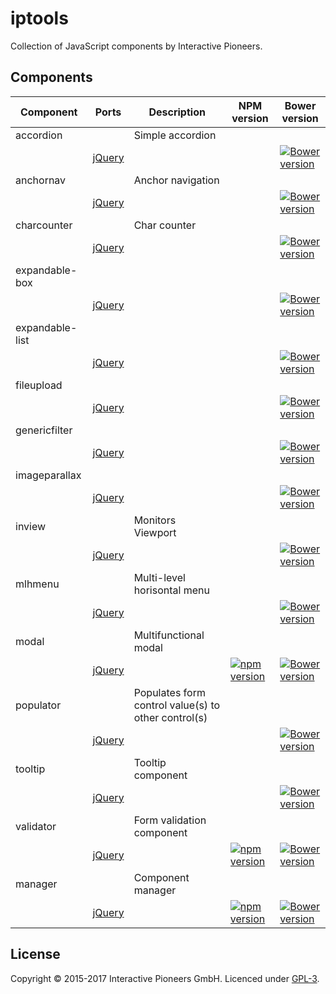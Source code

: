 # iptools

Collection of JavaScript components by Interactive Pioneers.

## Components

| Component       | Ports          | Description                                         | NPM version                      | Bower version                       |
| ---------       | -----          | ---------------                                     | -------                          | -----------                         |
| accordion       |                | Simple accordion                                    |                                  |                                     |
|                 | [jQuery][jq1]  |                                                     |                                  | [![Bower version][bo_img1]][bo1]    |
| anchornav       |                | Anchor navigation                                   |                                  |                                     |
|                 | [jQuery][jq2]  |                                                     |                                  | [![Bower version][bo_img2]][bo2]    |
| charcounter     |                | Char counter                                        |                                  |                                     |
|                 | [jQuery][jq3]  |                                                     |                                  | [![Bower version][bo_img3]][bo3]    |
| expandable-box  |                |                                                     |                                  |                                     |
|                 | [jQuery][jq4]  |                                                     |                                  | [![Bower version][bo_img4]][bo4]    |
| expandable-list |                |                                                     |                                  |                                     |
|                 | [jQuery][jq5]  |                                                     |                                  | [![Bower version][bo_img5]][bo5]    |
| fileupload      |                |                                                     |                                  |                                     |
|                 | [jQuery][jq6]  |                                                     |                                  | [![Bower version][bo_img6]][bo6]    |
| genericfilter   |                |                                                     |                                  |                                     |
|                 | [jQuery][jq7]  |                                                     |                                  | [![Bower version][bo_img7]][bo7]    |
| imageparallax   |                |                                                     |                                  |                                     |
|                 | [jQuery][jq8]  |                                                     |                                  | [![Bower version][bo_img8]][bo8]    |
| inview          |                | Monitors Viewport                                   |                                  |                                     |
|                 | [jQuery][jq9]  |                                                     |                                  | [![Bower version][bo_img9]][bo9]    |
| mlhmenu         |                | Multi-level horisontal menu                         |                                  |                                     |
|                 | [jQuery][jq10] |                                                     |                                  | [![Bower version][bo_img10]][bo10]  |
| modal           |                | Multifunctional modal                               |                                  |                                     |
|                 | [jQuery][jq11] |                                                     | [![npm version][js_img11]][js11] | [![Bower version][bo_img11]][bo11]  |
| populator       |                | Populates form control value(s) to other control(s) |                                  |                                     |
|                 | [jQuery][jq12] |                                                     |                                  | [![Bower version][bo_img12]][bo12]  |
| tooltip         |                | Tooltip component                                   |                                  |                                     |
|                 | [jQuery][jq13] |                                                     |                                  | [![Bower version][bo_img13]][bo13]  |
| validator       |                | Form validation component                           |                                  |                                     |
|                 | [jQuery][jq14] |                                                     | [![npm version][js_img14]][js14] | [![Bower version][bo_img14]][bo14] |
| manager         |                | Component manager                                   |                                  |                                     |
|                 | [jQuery][jq15] |                                                     | [![npm version][js_img15]][js15] | [![Bower version][bo_img15]][bo15]  |

## License

Copyright © 2015-2017 Interactive Pioneers GmbH. Licenced under [GPL-3](LICENSE).

[jq1]: https://github.com/interactive-pioneers/iptools-jquery-accordion
[jq2]: https://github.com/interactive-pioneers/iptools-jquery-anchornav
[jq3]: https://github.com/interactive-pioneers/iptools-jquery-charcounter
[jq4]: https://github.com/interactive-pioneers/iptools-jquery-expandable-box
[jq5]: https://github.com/interactive-pioneers/iptools-jquery-expandable-list
[jq6]: https://github.com/interactive-pioneers/iptools-jquery-fileupload
[jq7]: https://github.com/interactive-pioneers/iptools-jquery-genericfilter
[jq8]: https://github.com/interactive-pioneers/iptools-jquery-image-parallax
[jq9]: https://github.com/interactive-pioneers/iptools-jquery-inview
[jq10]: https://github.com/interactive-pioneers/iptools-jquery-mlhmenu
[jq11]: https://github.com/interactive-pioneers/iptools-jquery-modal
[jq12]: https://github.com/interactive-pioneers/iptools-jquery-populator
[jq13]: https://github.com/interactive-pioneers/iptools-jquery-tooltip
[jq14]: https://github.com/interactive-pioneers/iptools-jquery-validator
[jq15]: https://github.com/interactive-pioneers/iptools-jquery-manager

[bo_img1]: https://badge.fury.io/bo/iptools-jquery-accordion.svg
[bo_img2]: https://badge.fury.io/bo/iptools-jquery-anchornav.svg
[bo_img3]: https://badge.fury.io/bo/iptools-jquery-charcounter.svg
[bo_img4]: https://badge.fury.io/bo/iptools-jquery-expandable-box.svg
[bo_img5]: https://badge.fury.io/bo/iptools-jquery-expandable-list.svg
[bo_img6]: https://badge.fury.io/bo/iptools-jquery-fileupload.svg
[bo_img7]: https://badge.fury.io/bo/iptools-jquery-genericfilter.svg
[bo_img8]: https://badge.fury.io/bo/iptools-jquery-imageparallax.svg
[bo_img9]: https://badge.fury.io/bo/iptools-jquery-inview.svg
[bo_img10]: https://badge.fury.io/bo/iptools-jquery-mlhmenu.svg
[bo_img11]: https://badge.fury.io/bo/iptools-jquery-modal.svg
[bo_img12]: https://badge.fury.io/bo/iptools-jquery-populator.svg
[bo_img13]: https://badge.fury.io/bo/iptools-jquery-tooltip.svg
[bo_img14]: https://badge.fury.io/bo/iptools-jquery-validator.svg
[bo_img15]: https://badge.fury.io/bo/iptools-jquery-manager.svg

[bo1]: http://badge.fury.io/bo/iptools-jquery-accordion
[bo2]: http://badge.fury.io/bo/iptools-jquery-anchornav
[bo3]: http://badge.fury.io/bo/iptools-jquery-charcounter
[bo4]: http://badge.fury.io/bo/iptools-jquery-expandable-box
[bo5]: http://badge.fury.io/bo/iptools-jquery-expandable-list
[bo6]: http://badge.fury.io/bo/iptools-jquery-fileupload
[bo7]: http://badge.fury.io/bo/iptools-jquery-genericfilter
[bo8]: http://badge.fury.io/bo/iptools-jquery-imageparallax
[bo9]: http://badge.fury.io/bo/iptools-jquery-inview
[bo10]: http://badge.fury.io/bo/iptools-jquery-mlhmenu
[bo11]: http://badge.fury.io/bo/iptools-jquery-modal
[bo12]: http://badge.fury.io/bo/iptools-jquery-populator
[bo13]: http://badge.fury.io/bo/iptools-jquery-tooltip
[bo14]: http://badge.fury.io/bo/iptools-jquery-validator
[bo15]: http://badge.fury.io/bo/iptools-jquery-manager

[js_img11]: https://badge.fury.io/js/iptools-jquery-modal.svg
[js_img14]: https://badge.fury.io/js/iptools-jquery-validator.svg
[js_img15]: https://badge.fury.io/js/iptools-jquery-manager.svg

[js11]: https://badge.fury.io/js/iptools-jquery-modal
[js14]: https://badge.fury.io/js/iptools-jquery-validator
[js15]: https://badge.fury.io/js/iptools-jquery-manager
